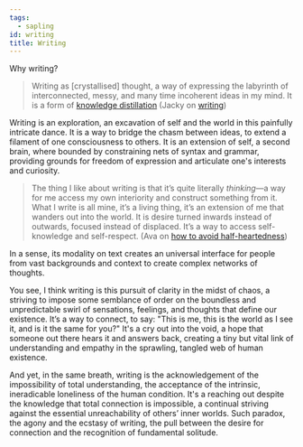 ```yaml
---
tags:
  - sapling
id: writing
title: Writing
---
```

Why writing?

> Writing as [crystallised] thought, a way of expressing the labyrinth of interconnected, messy, and many time incoherent ideas in my mind. It is a form of [knowledge distillation](https://jzhao.xyz/thoughts/knowledge-distillation) (Jacky on [writing](https://jzhao.xyz/thoughts/writing))

Writing is an exploration, an excavation of self and the world in this painfully intricate dance. It is a way to bridge the chasm between ideas, to extend a filament of one consciousness to others. It is an extension of self, a second brain, where bounded by constraining nets of syntax and grammar, providing grounds for freedom of expression and articulate one's interests and curiosity.

> The thing I like about writing is that it’s quite literally _thinking_—a way for me access my own interiority and construct something from it. What I write is all mine, it’s a living thing, it’s an extension of me that wanders out into the world. It is desire turned inwards instead of outwards, focused instead of displaced. It’s a way to access self-knowledge and self-respect. (Ava on [how to avoid half-heartedness](https://www.avabear.xyz/p/how-to-avoid-half-heartedness))

In a sense, its modality on text creates an universal interface for people from vast backgrounds and context to create complex networks of thoughts. 

You see, I think writing is this pursuit of clarity in the midst of chaos, a striving to impose some semblance of order on the boundless and unpredictable swirl of sensations, feelings, and thoughts that define our existence. It’s a way to connect, to say: "This is me, this is the world as I see it, and is it the same for you?" It's a cry out into the void, a hope that someone out there hears it and answers back, creating a tiny but vital link of understanding and empathy in the sprawling, tangled web of human existence.

And yet, in the same breath, writing is the acknowledgement of the impossibility of total understanding, the acceptance of the intrinsic, ineradicable loneliness of the human condition. It's a reaching out despite the knowledge that total connection is impossible, a continual striving against the essential unreachability of others’ inner worlds. Such paradox, the agony and the ecstasy of writing, the pull between the desire for connection and the recognition of fundamental solitude.
